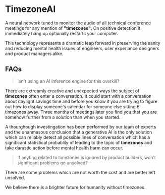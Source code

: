 # TimezoneAI

A neural network tuned to monitor the audio of all technical conference meetings for any mention of **"timezones"**. On positive detection it immediately hang up optionally restarts your computer.

This technology represents a dramatic leap forward in preserving the sanity and reducing mental health issues of engineers, user experiance designers and product managers alike.

## FAQs

> Isn't using an AI inference engine for this overkill?

There are extreamly creative and unexpected ways the subject of **timezones** often enter a conversation. It could start with a conversation about daylight savings time and before you know it you are trying to figure out how to display someone's calendar for someone else sitting 6 timezones away. Three months of meetings later you find you that you are somehow further from a solution than when you started.

A thourghough investingation has been performed by our team of experts and the unanmasous conclusion that a generative AI is the only solution which can reliably detect all possible lines of conversation which has a significant statistical probablily of leading to the topic of **timezones** and take darastic action before  mental health harm can occur.

> If anyting related to timezones is ignored by product builders, won't significant problems go unsolved?

There are some problems which are not worth the cost and are better left unsolved.

We believe there is a brighter future for humanity without timezones.
